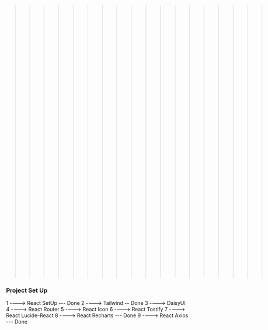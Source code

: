 > > > > > > > > > > > > > > > > > > > > > > React Project Set Up NPM Install <<<<<<<<<<<<<<<<<

### Project Set Up

1 ----> React SetUp --- Done
2 ----> Tailwind -- Done
3 ----> DaisyUI
4 ----> React Router
5 ----> React Icon
6 ----> React Tostify
7 ----> React Lucide-React
8 ----> React Recharts --- Done
9 ----> React Axios --- Done
